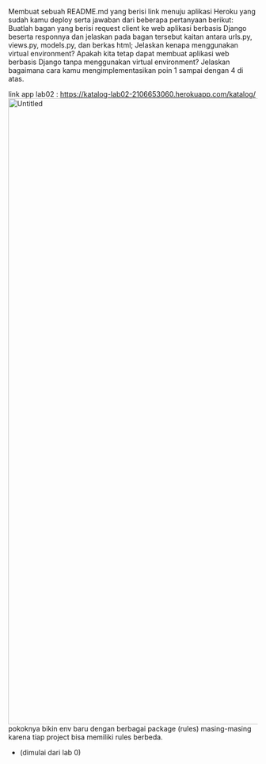 Membuat sebuah README.md yang berisi link menuju aplikasi Heroku yang sudah kamu deploy serta jawaban dari beberapa pertanyaan berikut:
Buatlah bagan yang berisi request client ke web aplikasi berbasis Django beserta responnya dan jelaskan pada bagan tersebut kaitan antara urls.py, views.py, models.py, dan berkas html;
Jelaskan kenapa menggunakan virtual environment? Apakah kita tetap dapat membuat aplikasi web berbasis Django tanpa menggunakan virtual environment?
Jelaskan bagaimana cara kamu mengimplementasikan poin 1 sampai dengan 4 di atas.

link app lab02 : https://katalog-lab02-2106653060.herokuapp.com/katalog/
<img width="1264" alt="Untitled" src="https://user-images.githubusercontent.com/112610405/190167373-a6d6eba8-3016-4050-a76e-ad6e48d040ca.png">
pokoknya bikin env baru dengan berbagai package (rules) masing-masing karena tiap project bisa memiliki rules berbeda. 
- (dimulai dari lab 0)
